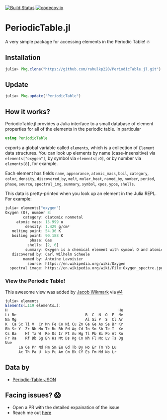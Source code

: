 [![Build Status](https://travis-ci.org/rahulkp220/PeriodicTable.jl.svg?branch=master)](https://travis-ci.org/rahulkp220/PeriodicTable.jl)
[![codecov.io](http://codecov.io/github/rahulkp220/PeriodicTable.jl/coverage.svg?branch=master)](http://codecov.io/github/rahulkp220/PeriodicTable.jl?branch=master)

# PeriodicTable.jl
A very simple package for accessing elements in the Periodic Table! :fire:

## Installation
```julia
julia> Pkg.clone("https://github.com/rahulkp220/PeriodicTable.jl.git")
```

## Update
```julia
julia> Pkg.update("PeriodicTable")
```

## How it works?
PeriodicTable.jl provides a Julia interface to a small database of element
properties for all of the elements in the periodic table.    In particular
```jl
using PeriodicTable
```
exports a global variable called `elements`, which is a collection of
`Element` data structures.  You can look up elements by name (case-insensitive)
via `elements["oxygen"]`, by symbol via `elements[:O]`, or by number via
`elements[8]`, for example.

Each element has fields `name`, `appearance`, `atomic_mass`, `boil`, `category`, `color`, `density`, `discovered_by`, `melt`, `molar_heat`, `named_by`, `number`, `period`, `phase`, `source`, `spectral_img`, `summary`, `symbol`, `xpos`, `ypos`, `shells`.

This data is pretty-printed when you look up an element in the Julia REPL.
For example:
```jl
julia> elements["oxygen"]
Oxygen (O), number 8:
        category: diatomic nonmetal
     atomic mass: 15.999 u
         density: 1.429 g/cm³
   melting point: 54.36 K
   boiling point: 90.188 K
           phase: Gas
          shells: [2, 6]
         summary: Oxygen is a chemical element with symbol O and atomic number 8. It is a member of the chalcogen group on the periodic table and is a highly reactive nonmetal and oxidizing agent that readily forms compounds (notably oxides) with most elements. By mass, oxygen is the third-most abundant element in the universe, after hydrogen and helium.
   discovered by: Carl Wilhelm Scheele
        named by: Antoine Lavoisier
          source: https://en.wikipedia.org/wiki/Oxygen
  spectral image: https://en.wikipedia.org/wiki/File:Oxygen_spectre.jpg
```

### View the Periodic Table!
This awesome view was added by [Jacob Wikmark](https://github.com/lancebeet) via [#4](https://github.com/rahulkp220/PeriodicTable.jl/pull/4)
```julia
julia> elements
Elements(…119 elements…):
H                                                  He
Li Be                               B  C  N  O  F  Ne
Na Mg                               Al Si P  S  Cl Ar
K  Ca Sc Ti V  Cr Mn Fe Co Ni Cu Zn Ga Ge As Se Br Kr
Rb Sr Y  Zr Nb Mo Tc Ru Rh Pd Ag Cd In Sn Sb Te I  Xe
Cs Ba    Hf Ta W  Re Os Ir Pt Au Hg Tl Pb Bi Po At Rn
Fr Ra    Rf Db Sg Bh Hs Mt Ds Rg Cn Nh Fl Mc Lv Ts Og
Uue                                                   
      La Ce Pr Nd Pm Sm Eu Gd Tb Dy Ho Er Tm Yb Lu    
      Ac Th Pa U  Np Pu Am Cm Bk Cf Es Fm Md No Lr
```

## Data by
* [Periodic-Table-JSON](https://github.com/Bowserinator/Periodic-Table-JSON)

## Facing issues? :scream:
* Open a PR with the detailed expaination of the issue
* Reach me out [here](https://www.rahullakhanpal.in)
